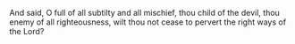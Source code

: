 And said, O full of all subtilty and all mischief, thou child of the devil, thou enemy of all righteousness, wilt thou not cease to pervert the right ways of the Lord?

